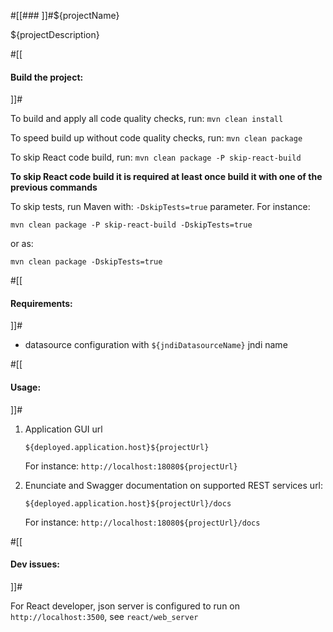 #[[### ]]#${projectName}

${projectDescription}

#[[
#### Build the project: 
]]#

To build and apply all code quality checks, run:  `mvn clean install`

To speed build up without code quality checks, run: `mvn clean package`

To skip React code build, run: `mvn clean package -P skip-react-build`

**To skip React code build it is required at least once build it with one of the previous commands**

To skip tests, run Maven with: `-DskipTests=true` parameter. For instance:

`mvn clean package -P skip-react-build -DskipTests=true`

or as:

`mvn clean package -DskipTests=true`

#[[
#### Requirements: 
]]#
- datasource configuration with `${jndiDatasourceName}` jndi name

#[[
#### Usage: 
]]#

1. Application GUI url

    `${deployed.application.host}${projectUrl}`

    For instance: `http://localhost:18080${projectUrl}`

2. Enunciate and Swagger documentation on supported REST services url:
 
    `${deployed.application.host}${projectUrl}/docs`
                                    
    For instance: `http://localhost:18080${projectUrl}/docs`
    
#[[
#### Dev issues: 
]]#

For React developer, json server is configured to run on `http://localhost:3500`, see `react/web_server`
